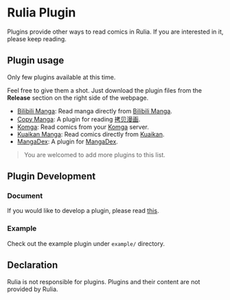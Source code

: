 # Rulia Plugin

Plugins provide other ways to read comics in Rulia. If you are interested in it, please keep reading.

## Plugin usage

Only few plugins available at this time. 

Feel free to give them a shot. Just download the plugin files from the **Release** section on the right side of the webpage.

 - [Bilibili Manga](https://github.com/RuliaReader/plugin.bilibili-manga): Read manga directly from [Bilibili Manga](https://manga.bilibili.com).
 - [Copy Manga](https://github.com/RuliaReader/plugin.CopyManga): A plugin for reading [拷贝漫画](https://www.mangacopy.com/).
 - [Komga](https://github.com/RuliaReader/plugin.komga): Read comics from your [Komga](https://komga.org/) server.
 - [Kuaikan Manga](https://github.com/shiluo34/plugin.kuaikan-manga): Read comics directly from [Kuaikan](https://www.kuaikanmanhua.com/).
 - [MangaDex](https://github.com/RuliaReader/plugin.MangaDex): A plugin for [MangaDex](https://mangadex.org).

> You are welcomed to add more plugins to this list.

## Plugin Development

### Document

If you would like to develop a plugin, please read [this](https://github.com/LancerComet/RuliaReader/wiki/Plugin).

### Example

Check out the example plugin under `example/` directory.

## Declaration

Rulia is not responsible for plugins. Plugins and their content are not provided by Rulia.
